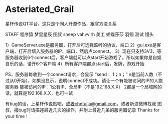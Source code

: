 Asteriated_Grail
================

星杯传说QT平台。这只是个同人开源作品，跟官方没关系

STAFF
程序猿 梦里星辰 图叔 sheep vahvvlrh
美工 蝴蝶莎莎 羽翎
测试 馒头

1）GameServer.exe是服务器，打开后可选择监听的协议、端口
2）gui.exe是客户端，打开后填入服务器的IP、端口，然后点connect。
3）现在只支持3V3，等服务器收到6个connect后，客户端就可以点start开始游戏了。所以如果你是自娱自乐的话，请开6个客户端
4）所有客户端都点start后，发牌，游戏开始

PS，服务器每收到一个connect请求，会显示
    “send：
     1；n；”
	n是当前人数（不过从0开始），如果没显示，说明connect不成功。请让一个有能被访问的IP的人跑服务器
	能被访问的IP：1公有IP、全局IP（不是192.168.X.X） 
	              2都是一个局域网的话，就算是192.168.X.X，也可一试

有bug的话，上星杯传说贴吧，或者chntujia@gmail.com，或者新浪微博找我 图叔，报bug时请描述最近几次的操作，并附上最近几条的服务器记录
Thanks for your time！
